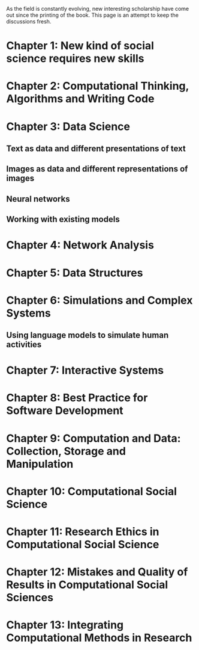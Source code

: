 As the field is constantly evolving, new interesting scholarship have come out since the printing of the book.
This page is an attempt to keep the discussions fresh.

# Chapter 1: New kind of social science requires new skills

# Chapter 2: Computational Thinking, Algorithms and Writing Code

# Chapter 3: Data Science

## Text as data and different presentations of text

## Images as data and different representations of images

## Neural networks

## Working with existing models

# Chapter 4: Network Analysis

# Chapter 5: Data Structures

# Chapter 6: Simulations and Complex Systems

## Using language models to simulate human activities

# Chapter 7: Interactive Systems

# Chapter 8: Best Practice for Software Development

# Chapter 9: Computation and Data: Collection, Storage and Manipulation

# Chapter 10: Computational Social Science

# Chapter 11: Research Ethics in Computational Social Science

# Chapter 12: Mistakes and Quality of Results in Computational Social Sciences

# Chapter 13: Integrating Computational Methods in Research